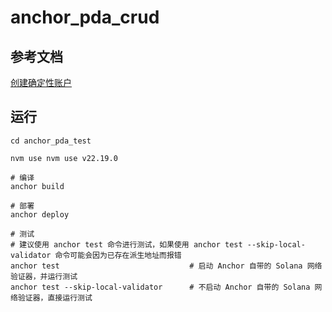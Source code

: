 # anchor_pda_crud
## 参考文档
[创建确定性账户](https://solana.com/zh/docs/intro/quick-start/program-derived-address)

## 运行
```shell
cd anchor_pda_test

nvm use nvm use v22.19.0

# 编译
anchor build

# 部署
anchor deploy

# 测试
# 建议使用 anchor test 命令进行测试，如果使用 anchor test --skip-local-validator 命令可能会因为已存在派生地址而报错
anchor test                             # 启动 Anchor 自带的 Solana 网络验证器，并运行测试
anchor test --skip-local-validator      # 不启动 Anchor 自带的 Solana 网络验证器，直接运行测试      
```